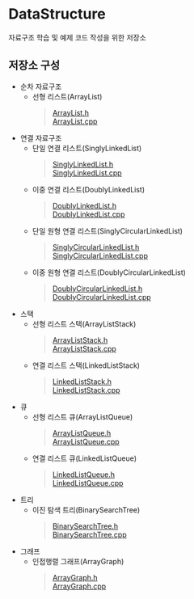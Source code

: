 # DataStructure
자료구조 학습 및 예제 코드 작성을 위한 저장소

## 저장소 구성
* 순차 자료구조
  * 선형 리스트(ArrayList)
    > [ArrayList.h](https://github.com/NadanKim/DataStructure/blob/master/ArrayList/ArrayList.h)  
    > [ArrayList.cpp](https://github.com/NadanKim/DataStructure/blob/master/ArrayList/ArrayList.cpp)  
* 연결 자료구조
  * 단일 연결 리스트(SinglyLinkedList)
    > [SinglyLinkedList.h](https://github.com/NadanKim/DataStructure/blob/master/LinkedList/SinglyLinkedList.h)  
    > [SinglyLinkedList.cpp](https://github.com/NadanKim/DataStructure/blob/master/LinkedList/SinglyLinkedList.cpp)  
  * 이중 연결 리스트(DoublyLinkedList)
    > [DoublyLinkedList.h](https://github.com/NadanKim/DataStructure/blob/master/LinkedList/DoublyLinkedList.h)   
    > [DoublyLinkedList.cpp](https://github.com/NadanKim/DataStructure/blob/master/LinkedList/DoublyLinkedList.cpp)   
  * 단일 원형 연결 리스트(SinglyCircularLinkedList)
    > [SinglyCircularLinkedList.h](https://github.com/NadanKim/DataStructure/blob/master/LinkedList/SinglyCircularLinkedList.h)   
    > [SinglyCircularLinkedList.cpp](https://github.com/NadanKim/DataStructure/blob/master/LinkedList/SinglyCircularLinkedList.cpp)   
  * 이중 원형 연결 리스트(DoublyCircularLinkedList)
    > [DoublyCircularLinkedList.h](https://github.com/NadanKim/DataStructure/blob/master/LinkedList/DoublyCircularLinkedList.h)   
    > [DoublyCircularLinkedList.cpp](https://github.com/NadanKim/DataStructure/blob/master/LinkedList/DoublyCircularLinkedList.cpp)   
* 스택
  * 선형 리스트 스택(ArrayListStack)
    > [ArrayListStack.h](https://github.com/NadanKim/DataStructure/blob/master/Stack/ArrayListStack.h)   
    > [ArrayListStack.cpp](https://github.com/NadanKim/DataStructure/blob/master/Stack/ArrayListStack.cpp)   
  * 연결 리스트 스택(LinkedListStack)
    > [LinkedListStack.h](https://github.com/NadanKim/DataStructure/blob/master/Stack/LinkedListStack.h)   
    > [LinkedListStack.cpp](https://github.com/NadanKim/DataStructure/blob/master/Stack/LinkedListStack.cpp)   
* 큐
  * 선형 리스트 큐(ArrayListQueue)
    > [ArrayListQueue.h](https://github.com/NadanKim/DataStructure/blob/master/Queue/ArrayListQueue.h)   
    > [ArrayListQueue.cpp](https://github.com/NadanKim/DataStructure/blob/master/Queue/ArrayListQueue.cpp)   
  * 연결 리스트 큐(LinkedListQueue)
    > [LinkedListQueue.h](https://github.com/NadanKim/DataStructure/blob/master/Queue/LinkedListQueue.h)   
    > [LinkedListQueue.cpp](https://github.com/NadanKim/DataStructure/blob/master/Queue/LinkedListQueue.cpp)   
* 트리
  * 이진 탐색 트리(BinarySearchTree)
    > [BinarySearchTree.h](https://github.com/NadanKim/DataStructure/blob/master/BinarySearchTree/BinarySearchTree.h)   
    > [BinarySearchTree.cpp](https://github.com/NadanKim/DataStructure/blob/master/BinarySearchTree/BinarySearchTree.cpp)   
* 그래프
  * 인접행렬 그래프(ArrayGraph)
    > [ArrayGraph.h](https://github.com/NadanKim/DataStructure/blob/master/Graph/ArrayGraph.h)   
    > [ArrayGraph.cpp](https://github.com/NadanKim/DataStructure/blob/master/Graph/ArrayGraph.cpp)   
